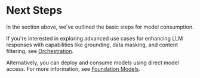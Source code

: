 <!-- loio6106eedb26ad4856a7d60ef9a33222b8 -->

# Next Steps

In the section above, we've outlined the basic steps for model consumption.

If you're interested in exploring advanced use cases for enhancing LLM responses with capabilities like grounding, data masking, and content filtering, see [Orchestration](orchestration-cdd4847.md).

Alternatively, you can deploy and consume models using direct model access. For more information, see [Foundation Models](foundation-models-2d981fb.md).

